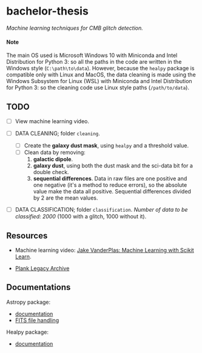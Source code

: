 # bachelor-thesis

_Machine learning techniques for CMB glitch detection._

#### Note

The main OS used is Microsoft Windows 10 with Miniconda and Intel Distribution for Python 3: so all the paths in the code are written in the Windows style (`C:\path\to\data`). However, because the `healpy` package is compatible only with Linux and MacOS, the data cleaning is made using the Windows Subsystem for Linux (WSL) with Miniconda and Intel Distribution for Python 3: so the cleaning code use Linux style paths (`/path/to/data`).

## TODO

- [ ] View machine learning video.

- [ ] DATA CLEANING; folder `cleaning`.
	- [ ] Create the **galaxy dust mask**, using `healpy` and a threshold value.
	- [ ] Clean data by removing:
		1) **galactic dipole**.
		2) **galaxy dust**, using both the dust mask and the sci-data bit for a double check.
		3) **sequential differences**. Data in raw files are one positive and one negative (it's a method to reduce errors), so the absolute value make the data all positive. Sequential differences divided by 2 are the mean values.
- [ ] DATA CLASSIFICATION; folder `classification`. _Number of data to be classified: 2000_ (1000 with a glitch, 1000 without it).


## Resources

- Machine learning video: [Jake VanderPlas: Machine Learning with Scikit Learn](https://www.youtube.com/watch?v=HC0J_SPm9co).

- [Plank Legacy Archive](http://pla.esac.esa.int/pla/#home)

## Documentations

Astropy package:
- [documentation](https://docs.astropy.org/en/stable/)
- [FITS file handling](https://docs.astropy.org/en/stable/io/fits/)

Healpy package:
- [documentation](https://healpy.readthedocs.io/en/latest/)
